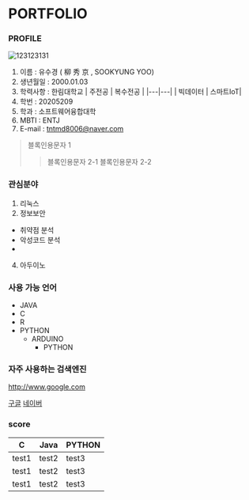 #  PORTFOLIO

### PROFILE
![123123131](https://user-images.githubusercontent.com/80819675/135742938-14b78871-16e8-45ca-a9b6-d3823496f912.jpg)

1. 이름 : 유수경 ( 柳 秀 京 , SOOKYUNG YOO)
2. 생년월일 : 2000.01.03
3. 학력사항 : 한림대학교
| 주전공 | 복수전공 |
|---|---|
| 빅데이터 | 스마트IoT|
5. 학번 : 20205209
6. 학과 : 소프트웨어융합대학 
7. MBTI : ENTJ
8. E-mail : tntmd8006@naver.com


> 블록인용문자 1
>> 블록인용문자 2-1
>> 블록인용문자 2-2


### 관심분야
1. 리눅스
2. 정보보안
 * 취약점 분석
 * 악성코드 분석
 * 
4. 아두이노

### 사용 가능 언어
+ JAVA
+ C
+ R
+ PYTHON
  + ARDUINO
    + PYTHON
 
### 자주 사용하는 검색엔진
http://www.google.com

[구글](http://www.google.com)
[네이버](naver.com)

### score 

| C | Java | PYTHON |
|---|---|---|
|test1|test2|test3|
|test1|test2|test3|
|test1|test2|test3|

